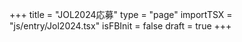 +++
title = "JOL2024応募"
type = "page"
importTSX = "js/entry/Jol2024.tsx"
isFBInit = false
draft = true
+++

<!-- id が react の div 要素を用意する -->
<div id="react"></div>

